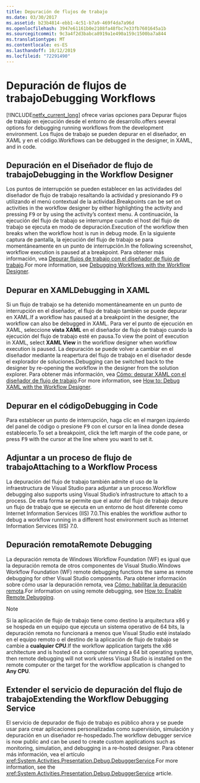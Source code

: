 ```yaml
---
title: Depuración de flujos de trabajo
ms.date: 03/30/2017
ms.assetid: b23b4814-ebb1-4c51-b7a9-469f4da7a96d
ms.openlocfilehash: 3947e61161b0e2108fa48fbc7e33fb7601645a1b
ms.sourcegitcommit: 9c3a4f2d3babca8919a1e490a159c1500ba7a844
ms.translationtype: MT
ms.contentlocale: es-ES
ms.lasthandoff: 10/12/2019
ms.locfileid: "72291490"
---
```

# <a name="debugging-workflows"></a><span data-ttu-id="7699e-102">Depuración de flujos de trabajo</span><span class="sxs-lookup"><span data-stu-id="7699e-102">Debugging Workflows</span></span>

[!INCLUDE[netfx_current_long](../../../includes/netfx-current-long-md.md)] <span data-ttu-id="7699e-103">ofrece varias opciones para Depurar flujos de trabajo en ejecución desde el entorno de desarrollo.</span><span class="sxs-lookup"><span data-stu-id="7699e-103">offers several options for debugging running workflows from the development environment.</span></span> <span data-ttu-id="7699e-104">Los flujos de trabajo se pueden depurar en el diseñador, en XAML y en el código.</span><span class="sxs-lookup"><span data-stu-id="7699e-104">Workflows can be debugged in the designer, in XAML, and in code.</span></span>

## <a name="debugging-in-the-workflow-designer"></a><span data-ttu-id="7699e-105">Depuración en el Diseñador de flujo de trabajo</span><span class="sxs-lookup"><span data-stu-id="7699e-105">Debugging in the Workflow Designer</span></span>

<span data-ttu-id="7699e-106">Los puntos de interrupción se pueden establecer en las actividades del diseñador de flujo de trabajo resaltando la actividad y presionando <kbd>F9</kbd> o utilizando el menú contextual de la actividad.</span><span class="sxs-lookup"><span data-stu-id="7699e-106">Breakpoints can be set on activities in the workflow designer by either highlighting the activity and pressing <kbd>F9</kbd> or by using the activity’s context menu.</span></span> <span data-ttu-id="7699e-107">A continuación, la ejecución del flujo de trabajo se interrumpe cuando el host del flujo de trabajo se ejecuta en modo de depuración.</span><span class="sxs-lookup"><span data-stu-id="7699e-107">Execution of the workflow then breaks when the workflow host is run in debug mode.</span></span> <span data-ttu-id="7699e-108">En la siguiente captura de pantalla, la ejecución del flujo de trabajo se para momentáneamente en un punto de interrupción.</span><span class="sxs-lookup"><span data-stu-id="7699e-108">In the following screenshot, workflow execution is paused at a breakpoint.</span></span> <span data-ttu-id="7699e-109">Para obtener más información, vea [Depurar flujos de trabajo con el diseñador de flujo de trabajo](/visualstudio/workflow-designer/debugging-workflows-with-the-workflow-designer).</span><span class="sxs-lookup"><span data-stu-id="7699e-109">For more information, see [Debugging Workflows with the Workflow Designer](/visualstudio/workflow-designer/debugging-workflows-with-the-workflow-designer).</span></span>

## <a name="debugging-in-xaml"></a><span data-ttu-id="7699e-110">Depurar en XAML</span><span class="sxs-lookup"><span data-stu-id="7699e-110">Debugging in XAML</span></span>

<span data-ttu-id="7699e-111">Si un flujo de trabajo se ha detenido momentáneamente en un punto de interrupción en el diseñador, el flujo de trabajo también se puede depurar en XAML.</span><span class="sxs-lookup"><span data-stu-id="7699e-111">If a workflow has paused at a breakpoint in the designer, the workflow can also be debugged in XAML.</span></span> <span data-ttu-id="7699e-112">Para ver el punto de ejecución en XAML, seleccione **vista XAML** en el diseñador de flujo de trabajo cuando la ejecución del flujo de trabajo esté en pausa.</span><span class="sxs-lookup"><span data-stu-id="7699e-112">To view the point of execution in XAML, select **XAML View** in the workflow designer when workflow execution is paused.</span></span> <span data-ttu-id="7699e-113">La depuración se puede volver a cambiar en el diseñador mediante la reapertura del flujo de trabajo en el diseñador desde el explorador de soluciones.</span><span class="sxs-lookup"><span data-stu-id="7699e-113">Debugging can be switched back to the designer by re-opening the workflow in the designer from the solution explorer.</span></span> <span data-ttu-id="7699e-114">Para obtener más información, vea [Cómo: depurar XAML con el diseñador de flujo de trabajo](/visualstudio/workflow-designer/how-to-debug-xaml-with-the-workflow-designer).</span><span class="sxs-lookup"><span data-stu-id="7699e-114">For more information, see [How to: Debug XAML with the Workflow Designer](/visualstudio/workflow-designer/how-to-debug-xaml-with-the-workflow-designer).</span></span>

## <a name="debugging-in-code"></a><span data-ttu-id="7699e-115">Depurar en el código</span><span class="sxs-lookup"><span data-stu-id="7699e-115">Debugging in Code</span></span>

<span data-ttu-id="7699e-116">Para establecer un punto de interrupción, haga clic en el margen izquierdo del panel de código o presione <kbd>F9</kbd> con el cursor en la línea donde desea establecerlo.</span><span class="sxs-lookup"><span data-stu-id="7699e-116">To set a breakpoint, click the left margin of the code pane, or press <kbd>F9</kbd> with the cursor at the line where you want to set it.</span></span>

## <a name="attaching-to-a-workflow-process"></a><span data-ttu-id="7699e-117">Adjuntar a un proceso de flujo de trabajo</span><span class="sxs-lookup"><span data-stu-id="7699e-117">Attaching to a Workflow Process</span></span>

<span data-ttu-id="7699e-118">La depuración del flujo de trabajo también admite el uso de la infraestructura de Visual Studio para adjuntar a un proceso.</span><span class="sxs-lookup"><span data-stu-id="7699e-118">Workflow debugging also supports using Visual Studio’s infrastructure to attach to a process.</span></span> <span data-ttu-id="7699e-119">De esta forma se permite que el autor del flujo de trabajo depure un flujo de trabajo que se ejecuta en un entorno de host diferente como Internet Information Services (IIS) 7.0.</span><span class="sxs-lookup"><span data-stu-id="7699e-119">This enables the workflow author to debug a workflow running in a different host environment such as Internet Information Services (IIS) 7.0.</span></span>

## <a name="remote-debugging"></a><span data-ttu-id="7699e-120">Depuración remota</span><span class="sxs-lookup"><span data-stu-id="7699e-120">Remote Debugging</span></span>

<span data-ttu-id="7699e-121">La depuración remota de Windows Workflow Foundation (WF) es igual que la depuración remota de otros componentes de Visual Studio.</span><span class="sxs-lookup"><span data-stu-id="7699e-121">Windows Workflow Foundation (WF) remote debugging functions the same as remote debugging for other Visual Studio components.</span></span> <span data-ttu-id="7699e-122">Para obtener información sobre cómo usar la depuración remota, vea [Cómo: habilitar la depuración remota](https://go.microsoft.com/fwlink/?LinkId=196257).</span><span class="sxs-lookup"><span data-stu-id="7699e-122">For information on using remote debugging, see [How to: Enable Remote Debugging](https://go.microsoft.com/fwlink/?LinkId=196257).</span></span>

> [!NOTE]
> <span data-ttu-id="7699e-123">Si la aplicación de flujo de trabajo tiene como destino la arquitectura x86 y se hospeda en un equipo que ejecuta un sistema operativo de 64 bits, la depuración remota no funcionará a menos que Visual Studio esté instalado en el equipo remoto o el destino de la aplicación de flujo de trabajo se cambie a **cualquier CPU**.</span><span class="sxs-lookup"><span data-stu-id="7699e-123">If the workflow application targets the x86 architecture and is hosted on a computer running a 64 bit operating system, then remote debugging will not work unless Visual Studio is installed on the remote computer or the target for the workflow application is changed to **Any CPU**.</span></span>

## <a name="extending-the-workflow-debugging-service"></a><span data-ttu-id="7699e-124">Extender el servicio de depuración del flujo de trabajo</span><span class="sxs-lookup"><span data-stu-id="7699e-124">Extending the Workflow Debugging Service</span></span>

<span data-ttu-id="7699e-125">El servicio de depurador de flujo de trabajo es público ahora y se puede usar para crear aplicaciones personalizadas como supervisión, simulación y depuración en un diseñador re-hospedado.</span><span class="sxs-lookup"><span data-stu-id="7699e-125">The workflow debugger service is now public and can be used to create custom applications such as monitoring, simulation, and debugging in a re-hosted designer.</span></span> <span data-ttu-id="7699e-126">Para obtener más información, vea el artículo <xref:System.Activities.Presentation.Debug.DebuggerService>.</span><span class="sxs-lookup"><span data-stu-id="7699e-126">For more information, see the <xref:System.Activities.Presentation.Debug.DebuggerService> article.</span></span>
